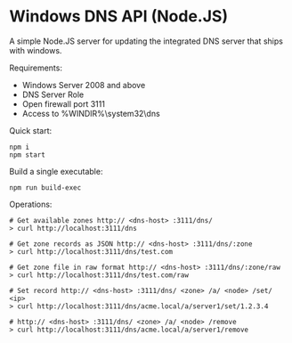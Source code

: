 Windows DNS API (Node.JS)
===========

A simple Node.JS server for updating the integrated DNS server that ships with windows.

Requirements:
 - Windows Server 2008 and above
 - DNS Server Role
 - Open firewall port 3111 
 - Access to %WINDIR%\system32\dns


Quick start:

    npm i
    npm start    
    
Build a single executable:

    npm run build-exec
    
Operations:

    # Get available zones http:// <dns-host> :3111/dns/
    > curl http://localhost:3111/dns
    
    # Get zone records as JSON http:// <dns-host> :3111/dns/:zone
    > curl http://localhost:3111/dns/test.com
    
    # Get zone file in raw format http:// <dns-host> :3111/dns/:zone/raw
    > curl http://localhost:3111/dns/test.com/raw
    
    # Set record http:// <dns-host> :3111/dns/ <zone> /a/ <node> /set/ <ip>
    > curl http://localhost:3111/dns/acme.local/a/server1/set/1.2.3.4
    
    # http:// <dns-host> :3111/dns/ <zone> /a/ <node> /remove
    > curl http://localhost:3111/dns/acme.local/a/server1/remove    
    
